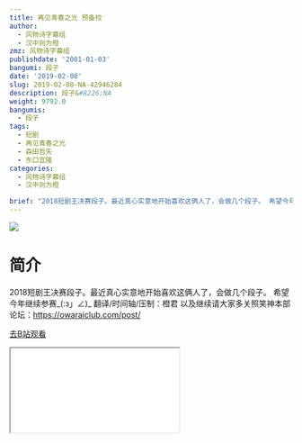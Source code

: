 ```yaml
---
title: 再见青春之光 预备校
author:
  - 风物诗字幕组
  - 汉中则为橙
zmz: 风物诗字幕组
publishdate: '2001-01-03'
bangumi: 段子
date: '2019-02-08'
slug: 2019-02-08-NA-42946284
description: 段子&#8226;NA
weight: 9792.0
bangumis:
  - 段子
tags:
  - 短剧
  - 再见青春之光
  - 森田哲矢
  - 东口宜隆
categories:
  - 风物诗字幕组
  - 汉中则为橙

brief: "2018短剧王决赛段子。最近真心实意地开始喜欢这俩人了，会做几个段子。 希望今年继续参赛_(:з」∠)_ 翻译/时间轴/压制：橙君 以及继续请大家多关照笑神本部论坛：https://owaraiclub.com/post/"
---
```

![](https://i.imgur.com/LD3sBQi.jpg)
# 简介  
2018短剧王决赛段子。最近真心实意地开始喜欢这俩人了，会做几个段子。
希望今年继续参赛_(:з」∠)_
翻译/时间轴/压制：橙君
以及继续请大家多关照笑神本部论坛：https://owaraiclub.com/post/  

[去B站观看](https://www.bilibili.com/video/av42946284/)
<div class ="resp-container"><iframe class="testiframe" src="//player.bilibili.com/player.html?aid=42946284"", scrolling="no", allowfullscreen="true" > </iframe></div> 

